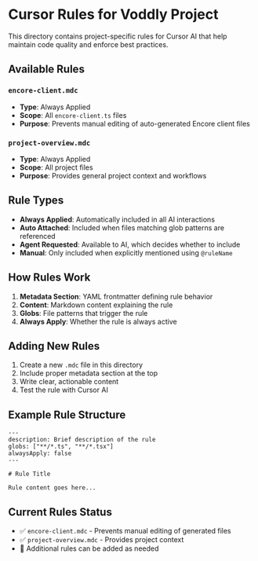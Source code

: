 # Cursor Rules for Voddly Project

This directory contains project-specific rules for Cursor AI that help maintain code quality and enforce best practices.

## Available Rules

### `encore-client.mdc`

- **Type**: Always Applied
- **Scope**: All `encore-client.ts` files
- **Purpose**: Prevents manual editing of auto-generated Encore client files

### `project-overview.mdc`

- **Type**: Always Applied
- **Scope**: All project files
- **Purpose**: Provides general project context and workflows

## Rule Types

- **Always Applied**: Automatically included in all AI interactions
- **Auto Attached**: Included when files matching glob patterns are referenced
- **Agent Requested**: Available to AI, which decides whether to include
- **Manual**: Only included when explicitly mentioned using `@ruleName`

## How Rules Work

1. **Metadata Section**: YAML frontmatter defining rule behavior
2. **Content**: Markdown content explaining the rule
3. **Globs**: File patterns that trigger the rule
4. **Always Apply**: Whether the rule is always active

## Adding New Rules

1. Create a new `.mdc` file in this directory
2. Include proper metadata section at the top
3. Write clear, actionable content
4. Test the rule with Cursor AI

## Example Rule Structure

```mdc
---
description: Brief description of the rule
globs: ["**/*.ts", "**/*.tsx"]
alwaysApply: false
---

# Rule Title

Rule content goes here...
```

## Current Rules Status

- ✅ `encore-client.mdc` - Prevents manual editing of generated files
- ✅ `project-overview.mdc` - Provides project context
- 🔄 Additional rules can be added as needed

